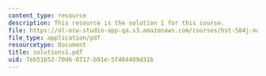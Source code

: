 ```yaml
---
content_type: resource
description: This resource is the solution 1 for this course.
file: https://ol-ocw-studio-app-qa.s3.amazonaws.com/courses/hst-584j-magnetic-resonance-analytic-biochemical-and-imaging-techniques-spring-2006/7eb51b5270d60717b91e5f484409d31b_solutions1.pdf
file_type: application/pdf
resourcetype: Document
title: solutions1.pdf
uid: 7eb51b52-70d6-0717-b91e-5f484409d31b
---
```

